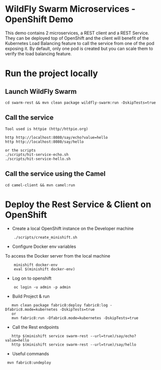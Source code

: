 # WildFly Swarm Microservices - OpenShift Demo

This demo contains 2 microservices, a REST client and a REST Service. They can be deployed top of OpenShift
and the client will benefit of the Kubernetes Load Balancing feature to call the service from one of the pod exposing it.
By default, only one pod is created but you can scale them to verify the load balancing feature.    
  
# Run the project locally

## Launch WildFly Swarm

    cd swarm-rest && mvn clean package wildfly-swarm:run -DskipTests=true
    
## Call the service
    
    Tool used is httpie (http//httpie.org)
    
    http http://localhost:8080/say/echo?value=hello
    http http://localhost:8080/say/hello
    
    or the scripts
    ./scripts/hit-service-echo.sh
    ./scripts/hit-service-hello.sh
    
## Call the service using the Camel
    
    cd camel-client && mvn camel:run
    
# Deploy the Rest Service & Client on OpenShift
    
* Create a local OpenShift instance on the Developer machine
```
    ./scripts/create_minishift.sh
```    
* Configure Docker env variables 

To access the Docker server from the local machine

```    
    minishift docker-env
    eval $(minishift docker-env)
```    
* Log on to openshift
```    
    oc login -u admin -p admin
```        
* Build Project & run
```
   mvn clean package fabric8:deploy fabric8:log -Dfabric8.mode=kubernetes -DskipTests=true
   or
   mvn fabric8:run -Dfabric8.mode=kubernetes -DskipTests=true
```   
* Call the Rest endpoints
```   
   http $(minishift service swarm-rest --url=true)/say/echo?value=hello
   http $(minishift service swarm-rest --url=true)/say/hello
``` 
     
* Useful commands
```
 mvn fabric8:undeploy
```     